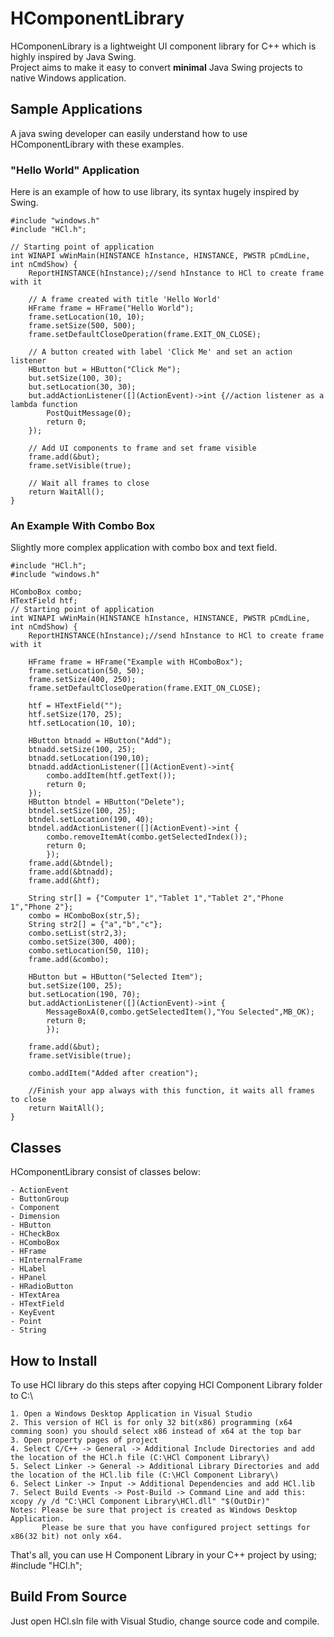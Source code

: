 # HComponentLibrary
HComponenLibrary is a lightweight UI component library for C++ which is highly inspired by Java Swing. <br>
Project aims to make it easy to convert __minimal__ Java Swing projects to native Windows application.
## Sample Applications
A java swing developer can easily understand how to use HComponentLibrary with these examples.
### "Hello World" Application
Here is an example of how to use library, its syntax hugely inspired by Swing.
```
#include "windows.h"
#include "HCl.h";

// Starting point of application
int WINAPI wWinMain(HINSTANCE hInstance, HINSTANCE, PWSTR pCmdLine, int nCmdShow) {
	ReportHINSTANCE(hInstance);//send hInstance to HCl to create frame with it
	
	// A frame created with title 'Hello World'
	HFrame frame = HFrame("Hello World");
	frame.setLocation(10, 10);
	frame.setSize(500, 500);
	frame.setDefaultCloseOperation(frame.EXIT_ON_CLOSE);

	// A button created with label 'Click Me' and set an action listener
	HButton but = HButton("Click Me");
	but.setSize(100, 30);
	but.setLocation(30, 30);
	but.addActionListener([](ActionEvent)->int {//action listener as a lambda function
		PostQuitMessage(0);
		return 0;
	});

	// Add UI components to frame and set frame visible
	frame.add(&but);
	frame.setVisible(true);

	// Wait all frames to close
	return WaitAll();
}
```
### An Example With Combo Box
Slightly more complex application with combo box and text field.
```
#include "HCl.h";
#include "windows.h"

HComboBox combo;
HTextField htf;
// Starting point of application
int WINAPI wWinMain(HINSTANCE hInstance, HINSTANCE, PWSTR pCmdLine, int nCmdShow) {
	ReportHINSTANCE(hInstance);//send hInstance to HCl to create frame with it

	HFrame frame = HFrame("Example with HComboBox");
	frame.setLocation(50, 50);
	frame.setSize(400, 250);
	frame.setDefaultCloseOperation(frame.EXIT_ON_CLOSE);

	htf = HTextField("");
	htf.setSize(170, 25);
	htf.setLocation(10, 10);

	HButton btnadd = HButton("Add");
	btnadd.setSize(100, 25);
	btnadd.setLocation(190,10);
	btnadd.addActionListener([](ActionEvent)->int{
		combo.addItem(htf.getText());
		return 0;
	});
	HButton btndel = HButton("Delete");
	btndel.setSize(100, 25);
	btndel.setLocation(190, 40);
	btndel.addActionListener([](ActionEvent)->int {
		combo.removeItemAt(combo.getSelectedIndex());
		return 0;
		});
	frame.add(&btndel);
	frame.add(&btnadd);
	frame.add(&htf);

	String str[] = {"Computer 1","Tablet 1","Tablet 2","Phone 1","Phone 2"};
	combo = HComboBox(str,5);
	String str2[] = {"a","b","c"};
	combo.setList(str2,3);
	combo.setSize(300, 400);
	combo.setLocation(50, 110);
	frame.add(&combo);

	HButton but = HButton("Selected Item");
	but.setSize(100, 25);
	but.setLocation(190, 70);
	but.addActionListener([](ActionEvent)->int {
		MessageBoxA(0,combo.getSelectedItem(),"You Selected",MB_OK);
		return 0;
		});

	frame.add(&but);
	frame.setVisible(true);

	combo.addItem("Added after creation");
	
	//Finish your app always with this function, it waits all frames to close
	return WaitAll();
}
```
## Classes
HComponentLibrary consist of classes below:
```
- ActionEvent
- ButtonGroup
- Component
- Dimension
- HButton
- HCheckBox
- HComboBox
- HFrame
- HInternalFrame
- HLabel
- HPanel
- HRadioButton
- HTextArea
- HTextField
- KeyEvent
- Point
- String
```
## How to Install
To use HCl library do this steps after copying HCl Component Library folder to C:\

	1. Open a Windows Desktop Application in Visual Studio
	2. This version of HCl is for only 32 bit(x86) programming (x64 comming soon) you should select x86 instead of x64 at the top bar
	3. Open property pages of project
	4. Select C/C++ -> General -> Additional Include Directories and add the location of the HCl.h file (C:\HCl Component Library\)
	5. Select Linker -> General -> Additional Library Directories and add the location of the HCl.lib file (C:\HCl Component Library\)
	6. Select Linker -> Input -> Additional Dependencies and add HCl.lib 
	7. Select Build Events -> Post-Build -> Command Line and add this:  xcopy /y /d "C:\HCl Component Library\HCl.dll" "$(OutDir)"
	Notes: Please be sure that project is created as Windows Desktop Application.
	       Please be sure that you have configured project settings for x86(32 bit) not only x64.

That's all, you can use H Component Library in your C++ project by using; #include "HCl.h";
## Build From Source
Just open HCl.sln file with Visual Studio, change source code and compile.

